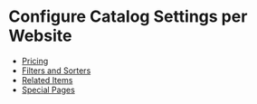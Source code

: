 # Configure Catalog Settings per Website

* [Pricing](website-pricing.md)
* [Filters and Sorters](website-filters-sorters.md)
* [Related Items](website-related-products.md)
* [Special Pages](website-all-products.md)
